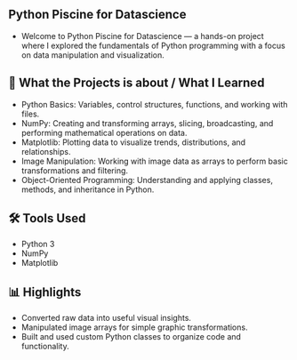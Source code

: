 ## Python Piscine for Datascience
- Welcome to Python Piscine for Datascience — a hands-on project where I explored the fundamentals of Python programming with a focus on data manipulation and visualization.

## 📘 What the Projects is about / What I Learned
- Python Basics: Variables, control structures, functions, and working with files.
- NumPy: Creating and transforming arrays, slicing, broadcasting, and performing mathematical operations on data.
- Matplotlib: Plotting data to visualize trends, distributions, and relationships.
- Image Manipulation: Working with image data as arrays to perform basic transformations and filtering.
- Object-Oriented Programming: Understanding and applying classes, methods, and inheritance in Python.

## 🛠 Tools Used
- Python 3
- NumPy
- Matplotlib

## 📊 Highlights
- Converted raw data into useful visual insights.
- Manipulated image arrays for simple graphic transformations.
- Built and used custom Python classes to organize code and functionality.
